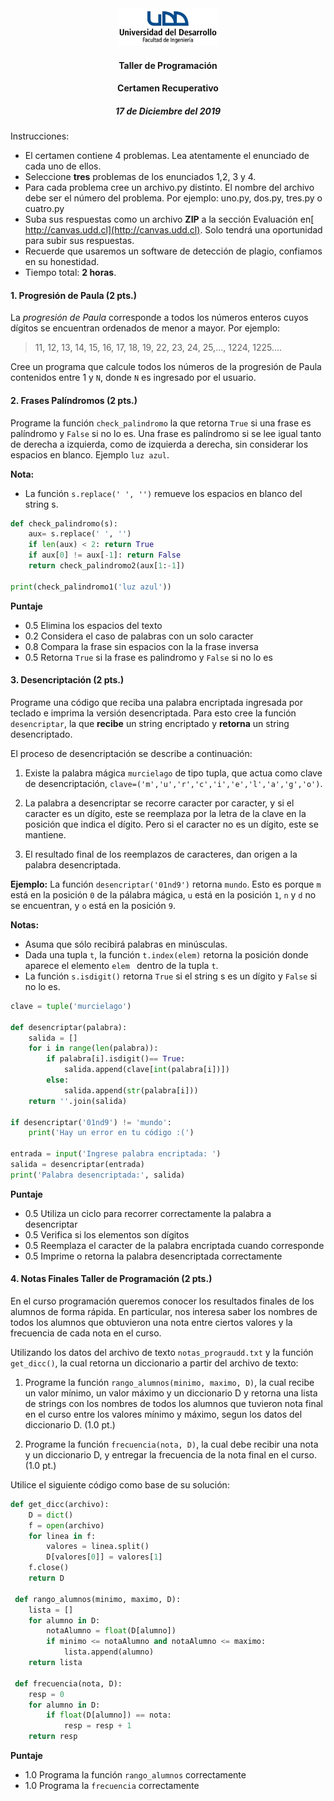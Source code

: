 <div align="center">
<img src="logo_UDD_Facultad_Ingenieria.jpg" style="float: center; height: 60px;" >
</div>

<h4 align="center">Taller de Programación</h4>
<h4 align="center">Certamen Recuperativo</h4>
<h5 align="center">17 de Diciembre del 2019</h5>

Instrucciones: 

- El certamen contiene 4 problemas. Lea atentamente el enunciado de cada uno de ellos.
- Seleccione **tres** problemas de los enunciados 1,2, 3 y 4.
- Para cada problema cree un archivo.py distinto. El nombre del archivo debe ser el número del problema. Por ejemplo: uno.py, dos.py, tres.py o cuatro.py
- Suba sus respuestas como un archivo **ZIP** a la sección Evaluación en[ http://canvas.udd.cl](http://canvas.udd.cl). Solo tendrá una oportunidad para subir sus respuestas.
- Recuerde que usaremos un software de detección de plagio, confiamos en su honestidad.
- Tiempo total: **2 horas**.

<div style="page-break-after: always;"></div>

#### 1.  Progresión de Paula (2 pts.)

La *progresión de Paula* corresponde a todos los números enteros cuyos dígitos se encuentran ordenados de menor a mayor. Por ejemplo:

> 11, 12, 13, 14, 15, 16, 17, 18, 19, 22, 23, 24, 25,..., 1224, 1225....

Cree un programa que calcule todos los números de la progresión de Paula contenidos entre 1 y ``N``, donde `N` es ingresado por el usuario.

<div style="page-break-after: always;"></div>

#### 2. Frases Palíndromos (2 pts.)

Programe la función `check_palindromo` la que retorna `True` si una frase es palíndromo y `False` si no lo es. Una frase es palíndromo si se lee igual tanto de derecha a izquierda, como de izquierda a derecha, sin considerar los espacios en blanco. Ejemplo `luz azul`.

**Nota:**

- La función `s.replace(' ', '')` remueve los espacios en blanco del string s.

```python
def check_palindromo(s):
    aux= s.replace(' ', '')
    if len(aux) < 2: return True
    if aux[0] != aux[-1]: return False
    return check_palindromo2(aux[1:-1])
    
print(check_palindromo1('luz azul'))
```
**Puntaje**

- 0.5 Elimina los espacios del texto
- 0.2 Considera el caso de palabras con un solo caracter
- 0.8 Compara la frase sin espacios con la la frase inversa
- 0.5 Retorna `True` si la frase es palindromo y `False` si no lo es
<div style="page-break-after: always;"></div>

#### 3. Desencriptación (2 pts.) 

Programe una código que reciba una palabra encriptada ingresada por teclado e imprima la versión desencriptada. Para esto cree la función `desencriptar`, la que **recibe** un string encriptado y **retorna** un string desencriptado.

El proceso de desencriptación se describe a continuación:

1. Existe la palabra mágica `murcielago` de tipo tupla, que actua como clave de desencriptación, `clave=('m','u','r','c','i','e','l','a','g','o')`.

2.	La palabra a desencriptar se recorre caracter por caracter, y si el caracter es un dígito, este se reemplaza por la letra de la clave en la posición que indica el dígito. Pero si el caracter no es un dígito, este se mantiene.
	
3. El resultado final de los reemplazos de caracteres, dan origen a la palabra desencriptada.

**Ejemplo:** La función `desencriptar('01nd9')` retorna `mundo`. Esto es porque `m` está en la posición `0` de la pálabra mágica, `u` está en la posición `1`, `n` y `d` no se encuentran, y `o` está en la posición `9`.

**Notas:** 

- Asuma que sólo recibirá palabras en minúsculas.
- Dada una tupla `t`, la función `t.index(elem)` retorna la posición donde aparece el elemento `elem ` dentro de la tupla `t`.
- La función `s.isdigit()` retorna `True` si el string s es un dígito y `False` si no lo es.

```python
clave = tuple('murcielago')

def desencriptar(palabra):
    salida = []
    for i in range(len(palabra)):
        if palabra[i].isdigit()== True:
            salida.append(clave[int(palabra[i])])
        else:
            salida.append(str(palabra[i]))
    return ''.join(salida)
  
if desencriptar('01nd9') != 'mundo': 
	print('Hay un error en tu código :(')
  
entrada = input('Ingrese palabra encriptada: ')
salida = desencriptar(entrada)
print('Palabra desencriptada:', salida)
```

**Puntaje**

- 0.5 Utiliza un ciclo para recorrer correctamente la palabra a desencriptar
- 0.5 Verifica si los elementos son dígitos
- 0.5 Reemplaza el caracter de la palabra encriptada cuando corresponde
- 0.5 Imprime o retorna la palabra desencriptada correctamente

<div style="page-break-after: always;"></div>

#### 4. Notas Finales Taller de Programación (2 pts.)

En el curso programación queremos conocer los resultados finales de los alumnos de forma rápida. En particular, nos interesa saber los nombres de todos los alumnos que obtuvieron una nota entre ciertos valores y la frecuencia de cada nota en el curso. 

Utilizando los datos del archivo de texto `notas_prograudd.txt` y la función `get_dicc()`, la cual retorna un diccionario a partir del archivo de texto:

1. Programe la función `rango_alumnos(minimo, maximo, D)`, la cual recibe un valor mínimo, un valor máximo y un diccionario D y retorna una lista de strings con los nombres de todos los alumnos que tuvieron nota final en el curso entre los valores mínimo y máximo, segun los datos del diccionario D. (1.0 pt.)

2. Programe la función `frecuencia(nota, D)`, la cual debe recibir una nota y un diccionario D, y entregar la frecuencia de la nota final en el curso. (1.0 pt.)

Utilice el siguiente código como base de su solución:

```python
def get_dicc(archivo):
    D = dict()
    f = open(archivo)
    for linea in f:
        valores = linea.split()
        D[valores[0]] = valores[1]
    f.close()
    return D
 
 def rango_alumnos(minimo, maximo, D):
    lista = []
    for alumno in D:
        notaAlumno = float(D[alumno])
        if minimo <= notaAlumno and notaAlumno <= maximo:
            lista.append(alumno)
    return lista
 	
 def frecuencia(nota, D):
    resp = 0
    for alumno in D:
        if float(D[alumno]) == nota:
            resp = resp + 1
    return resp

```
**Puntaje**

- 1.0 Programa la función `rango_alumnos` correctamente
- 1.0 Programa la `frecuencia` correctamente
